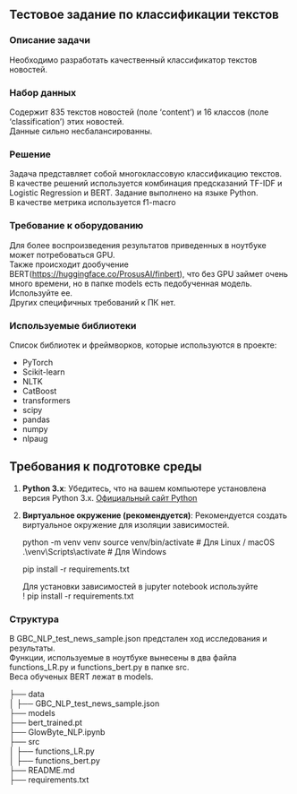## Тестовое задание по классификации текстов

### Описание задачи

Необходимо разработать качественный классификатор текстов новостей.  

### Набор данных

Содержит 835 текстов новостей (поле ‘content’) и 16 классов (поле ‘classification’) этих новостей.  
Данные сильно несбалансированны.  

### Решение  

Задача представляет собой многоклассовую классификацию текстов.  
В качестве решений используется комбинация предсказаний TF-IDF и Logistic Regression и BERT.
Задание выполнено на языке Python.  
В качестве метрика используется f1-macro  

### Требование к оборудованию

Для более воспроизведения результатов приведенных в ноутбуке может потребоваться GPU.  
Также происходит дообучение BERT(https://huggingface.co/ProsusAI/finbert), что без GPU займет очень много времени, но в папке models есть педобученная модель.  
Используйте ее.  
Других специфичных требований к ПК нет.  

### Используемые библиотеки

Cписок библиотек и фреймворков, которые используются в проекте:

- PyTorch
- Scikit-learn
- NLTK
- CatBoost
- transformers
- scipy
- pandas
- numpy
- nlpaug

## Требования к подготовке среды

1. **Python 3.x**: Убедитесь, что на вашем компьютере установлена версия Python 3.x. [Официальный сайт Python](https://www.python.org/)

2. **Виртуальное окружение (рекомендуется)**: Рекомендуется создать виртуальное окружение для изоляции зависимостей.

   python -m venv venv
   source venv/bin/activate  # Для Linux / macOS  
   .\venv\Scripts\activate   # Для Windows  

   pip install -r requirements.txt  

   Для установки зависимостей в jupyter notebook используйте  
   ! pip install -r requirements.txt  

### Структура 

В GBC_NLP_test_news_sample.json предстален ход исследования и результаты.  
Функции, используемые в ноутбуке вынесены в два файла functions_LR.py и functions_bert.py в папке src.  
Веса обученых BERT лежат в models.  

├── data  
│      ├── GBC_NLP_test_news_sample.json  
├── models  
       ├── bert_trained.pt  
├── GlowByte_NLP.ipynb  
├── src  
│      ├── functions_LR.py  
│      ├── functions_bert.py  
├── README.md  
├── requirements.txt  
